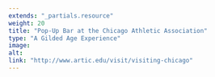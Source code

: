 ```yaml
---
extends: "_partials.resource"
weight: 20
title: "Pop-Up Bar at the Chicago Athletic Association"
type: "A Gilded Age Experience"
image: 
alt: 
link: "http://www.artic.edu/visit/visiting-chicago"
---
```

